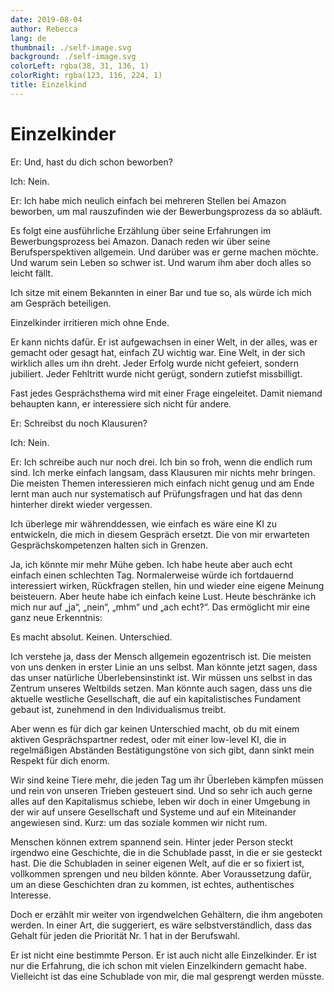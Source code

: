 ```yaml
---
date: 2019-08-04
author: Rebecca
lang: de
thumbnail: ./self-image.svg
background: ./self-image.svg
colorLeft: rgba(38, 31, 136, 1)
colorRight: rgba(123, 116, 224, 1)
title: Einzelkind
---
```


# Einzelkinder

Er: Und, hast du dich schon beworben? 

Ich: Nein.

Er: Ich habe mich neulich einfach bei mehreren Stellen bei Amazon beworben, um mal rauszufinden wie der Bewerbungsprozess da so abläuft. 

Es folgt eine ausführliche Erzählung über seine Erfahrungen im Bewerbungsprozess bei Amazon. Danach reden wir über seine Berufsperspektiven allgemein. Und darüber was er gerne machen möchte. Und warum sein Leben so schwer ist. Und warum ihm aber doch alles so leicht fällt. 

Ich sitze mit einem Bekannten in einer Bar und tue so, als würde ich mich am Gespräch beteiligen. 

Einzelkinder irritieren mich ohne Ende. 

Er kann nichts dafür. Er ist aufgewachsen in einer Welt, in der alles, was er gemacht oder gesagt hat, einfach ZU wichtig war. Eine Welt, in der sich wirklich alles um ihn dreht. Jeder Erfolg wurde nicht gefeiert, sondern jubiliert. Jeder Fehltritt wurde nicht gerügt, sondern zutiefst missbilligt. 

Fast jedes Gesprächsthema wird mit einer Frage eingeleitet. Damit niemand behaupten kann, er interessiere sich nicht für andere. 

Er: Schreibst du noch Klausuren?

Ich: Nein.

Er: Ich schreibe auch nur noch drei. Ich bin so froh, wenn die endlich rum sind. Ich merke einfach langsam, dass Klausuren mir nichts mehr bringen. Die meisten Themen interessieren mich einfach nicht genug und am Ende lernt man auch nur systematisch auf Prüfungsfragen und hat das denn hinterher direkt wieder vergessen. 

Ich überlege mir währenddessen, wie einfach es wäre eine KI zu entwickeln, die mich in diesem Gespräch ersetzt. Die von mir erwarteten Gesprächskompetenzen halten sich in Grenzen. 

Ja, ich könnte mir mehr Mühe geben. Ich habe heute aber auch echt einfach einen schlechten Tag. Normalerweise würde ich fortdauernd interessiert wirken, Rückfragen stellen, hin und wieder eine eigene Meinung beisteuern. Aber heute habe ich einfach keine Lust. Heute beschränke ich mich nur auf „ja“, „nein“, „mhm“ und „ach echt?“. Das ermöglicht mir eine ganz neue Erkenntnis: 

Es macht absolut. Keinen. Unterschied. 

Ich verstehe ja, dass der Mensch allgemein egozentrisch ist. Die meisten von uns denken in erster Linie an uns selbst. Man könnte jetzt sagen, dass das unser natürliche Überlebensinstinkt ist. Wir müssen uns selbst in das Zentrum unseres Weltbilds setzen. Man könnte auch sagen, dass uns die aktuelle westliche Gesellschaft, die auf ein kapitalistisches Fundament gebaut ist, zunehmend in den Individualismus treibt. 

Aber wenn es für dich gar keinen Unterschied macht, ob du mit einem aktiven Gesprächspartner redest, oder mit einer low-level KI, die in regelmäßigen Abständen Bestätigungstöne von sich gibt, dann sinkt mein Respekt für dich enorm.

Wir sind keine Tiere mehr, die jeden Tag um ihr Überleben kämpfen müssen und rein von unseren Trieben gesteuert sind. Und so sehr ich auch gerne alles auf den Kapitalismus schiebe, leben wir doch in einer Umgebung in der wir auf unsere Gesellschaft und Systeme und auf ein Miteinander angewiesen sind. Kurz: um das soziale kommen wir nicht rum. 

Menschen können extrem spannend sein. Hinter jeder Person steckt irgendwo eine Geschichte, die in die Schublade passt, in die er sie gesteckt hast. Die die Schubladen in seiner eigenen Welt, auf die er so fixiert ist, vollkommen sprengen und neu bilden könnte. Aber Voraussetzung dafür, um an diese Geschichten dran zu kommen, ist echtes, authentisches Interesse. 

Doch er erzählt mir weiter von irgendwelchen Gehältern, die ihm angeboten werden. In einer Art, die suggeriert, es wäre selbstverständlich, dass das Gehalt für jeden die Priorität Nr. 1 hat in der Berufswahl. 

Er ist nicht eine bestimmte Person. Er ist auch nicht alle Einzelkinder. Er ist nur die Erfahrung, die ich schon mit vielen Einzelkindern gemacht habe. Vielleicht ist das eine Schublade von mir, die mal gesprengt werden müsste.